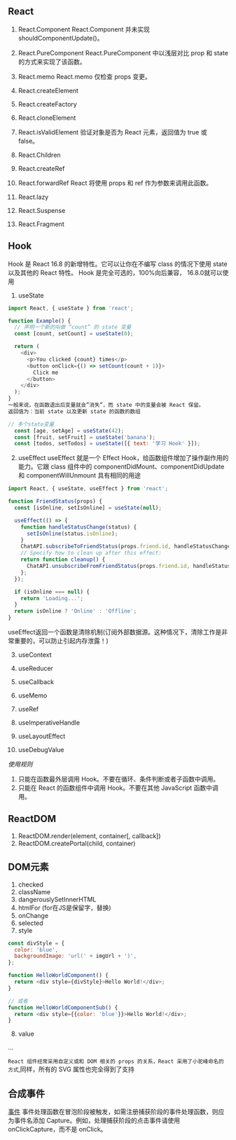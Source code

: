 ## React
1. React.Component
 React.Component 并未实现 shouldComponentUpdate()。
2. React.PureComponent
React.PureComponent 中以浅层对比 prop 和 state 的方式来实现了该函数。
3. React.memo
React.memo 仅检查 props 变更。
4. React.createElement

5. React.createFactory

6. React.cloneElement

7. React.isValidElement
验证对象是否为 React 元素，返回值为 true 或 false。
8. React.Children

9. React.createRef

10. React.forwardRef
React 将使用 props 和 ref 作为参数来调用此函数。
11. React.lazy

12. React.Suspense

13. React.Fragment

## Hook
Hook 是 React 16.8 的新增特性。它可以让你在不编写 class 的情况下使用 state 以及其他的 React 特性。
Hook 是完全可选的，100%向后兼容， 16.8.0就可以使用
1. useState
```js
import React, { useState } from 'react';

function Example() {
  // 声明一个新的叫做 “count” 的 state 变量
  const [count, setCount] = useState(0);

  return (
    <div>
      <p>You clicked {count} times</p>
      <button onClick={() => setCount(count + 1)}>
        Click me
      </button>
    </div>
  );
}
一般来说，在函数退出后变量就会”消失”，而 state 中的变量会被 React 保留。
返回值为：当前 state 以及更新 state 的函数的数组
```
```js
// 多个state变量 
  const [age, setAge] = useState(42);
  const [fruit, setFruit] = useState('banana');
  const [todos, setTodos] = useState([{ text: '学习 Hook' }]);
```

2. useEffect
useEffect 就是一个 Effect Hook，给函数组件增加了操作副作用的能力。它跟 class 组件中的 componentDidMount、componentDidUpdate 和 componentWillUnmount 具有相同的用途

```js
import React, { useState, useEffect } from 'react';

function FriendStatus(props) {
  const [isOnline, setIsOnline] = useState(null);

  useEffect(() => {
    function handleStatusChange(status) {
      setIsOnline(status.isOnline);
    }
    ChatAPI.subscribeToFriendStatus(props.friend.id, handleStatusChange);
    // Specify how to clean up after this effect:
    return function cleanup() {
      ChatAPI.unsubscribeFromFriendStatus(props.friend.id, handleStatusChange);
    };
  });

  if (isOnline === null) {
    return 'Loading...';
  }
  return isOnline ? 'Online' : 'Offline';
}
```
useEffect返回一个函数是清除机制(订阅外部数据源。这种情况下，清除工作是非常重要的，可以防止引起内存泄露！)

3. useContext

4. useReducer

5. useCallback

6. useMemo

7. useRef

8. useImperativeHandle

9. useLayoutEffect

10. useDebugValue

*使用规则*
1. 只能在函数最外层调用 Hook。不要在循环、条件判断或者子函数中调用。
2. 只能在 React 的函数组件中调用 Hook。不要在其他 JavaScript 函数中调用。

## ReactDOM
1. ReactDOM.render(element, container[, callback])
2. ReactDOM.createPortal(child, container)

## DOM元素
1. checked
2. className
3. dangerouslySetInnerHTML
4. htmlFor (for在JS是保留字，替换)
5. onChange
6. selected
7. style
```js
const divStyle = {
  color: 'blue',
  backgroundImage: 'url(' + imgUrl + ')',
};

function HelloWorldComponent() {
  return <div style={divStyle}>Hello World!</div>;
}

// 或者
function HelloWorldComponentSub() {
  return <div style={{color: 'blue'}}>Hello World!</div>;
}
```
8. value

...

`React 组件经常采用自定义或和 DOM 相关的 props 的关系，React 采用了小驼峰命名的方式`,同样，所有的 SVG 属性也完全得到了支持


## 合成事件
[事件](https://zh-hans.reactjs.org/docs/events.html)
事件处理函数在冒泡阶段被触发，如需注册捕获阶段的事件处理函数，则应为事件名添加 Capture。例如，处理捕获阶段的点击事件请使用 onClickCapture，而不是 onClick。